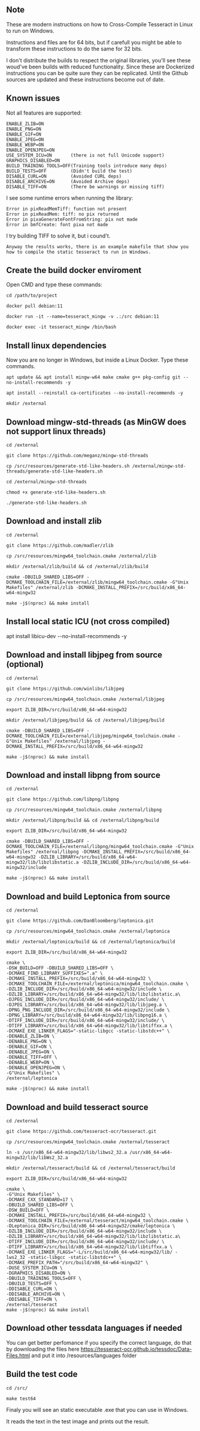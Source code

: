 ## Note

These are modern instructions on how to Cross-Compile Tesseract in Linux to run on Windows. 

Instructions and files are for 64 bits, but if carefull you might be able to transform these instructions to do the same for 32 bits.

I don't distribute the builds to respect the original libraries, you'll see these woud've been builds with reduced functionality. Since these are Dockerized instructions you can be quite sure they can be replicated. Until the Github sources are updated and these instructions become out of date. 

## Known issues

Not all features are supported: 

    ENABLE_ZLIB=ON
    ENABLE_PNG=ON
    ENABLE_GIF=ON
    ENABLE_JPEG=ON
    ENABLE_WEBP=ON
    ENABLE_OPENJPEG=ON
    USE_SYSTEM_ICU=ON       (there is not full Unicode support)
    GRAPHICS_DISABLED=ON
    BUILD_TRAINING_TOOLS=OFF(Training tools introduce many deps)
    BUILD_TESTS=OFF         (Didn't build the test)
    DISABLE_CURL=ON         (Avoided CURL deps)
    DISABLE_ARCHIVE=ON      (Avoided Archive deps)
    DISABLE_TIFF=ON         (There be warnings or missing tiff)
    

I see some runtime errors when running the library: 

    Error in pixReadMemTiff: function not present
    Error in pixReadMem: tiff: no pix returned
    Error in pixaGenerateFontFromString: pix not made
    Error in bmfCreate: font pixa not made

I try building TIFF to solve it, but i cound't. 

    Anyway the results works, there is an example makefile that show you how to compile the static tesseract to run in Windows.

## Create the build docker enviroment

Open CMD and type these commands:

    cd /path/to/project

    docker pull debian:11

    docker run -it --name=tesseract_mingw -v .:/src debian:11

    docker exec -it tesseract_mingw /bin/bash

## Install linux dependencies

Now you are no longer in Windows, but inside a Linux Docker. Type these commands.

    apt update && apt install mingw-w64 make cmake g++ pkg-config git --no-install-recommends -y

    apt install --reinstall ca-certificates --no-install-recommends -y

    mkdir /external

## Download mingw-std-threads (as MinGW does not support linux threads)

    cd /external

    git clone https://github.com/meganz/mingw-std-threads

    cp /src/resources/generate-std-like-headers.sh /external/mingw-std-threads/generate-std-like-headers.sh

    cd /external/mingw-std-threads

    chmod +x generate-std-like-headers.sh

    ./generate-std-like-headers.sh

## Download and install zlib

    cd /external

    git clone https://github.com/madler/zlib

    cp /src/resources/mingw64_toolchain.cmake /external/zlib

    mkdir /external/zlib/build && cd /external/zlib/build

    cmake -DBUILD_SHARED_LIBS=OFF -DCMAKE_TOOLCHAIN_FILE=/external/zlib/mingw64_toolchain.cmake -G"Unix Makefiles" /external/zlib -DCMAKE_INSTALL_PREFIX=/src/build/x86_64-w64-mingw32

    make -j$(nproc) && make install

## Install local static ICU (not cross compiled)

apt install libicu-dev --no-install-recommends -y


## Download and install libjpeg from source (optional)

    cd /external

    git clone https://github.com/winlibs/libjpeg

    cp /src/resources/mingw64_toolchain.cmake /external/libjpeg

    export ZLIB_DIR=/src/build/x86_64-w64-mingw32

    mkdir /external/libjpeg/build && cd /external/libjpeg/build

    cmake -DBUILD_SHARED_LIBS=OFF -DCMAKE_TOOLCHAIN_FILE=/external/libjpeg/mingw64_toolchain.cmake -G"Unix Makefiles" /external/libjpeg -DCMAKE_INSTALL_PREFIX=/src/build/x86_64-w64-mingw32

    make -j$(nproc) && make install

## Download and install libpng from source 

    cd /external

    git clone https://github.com/libpng/libpng

    cp /src/resources/mingw64_toolchain.cmake /external/libpng

    mkdir /external/libpng/build && cd /external/libpng/build

    export ZLIB_DIR=/src/build/x86_64-w64-mingw32

    cmake -DBUILD_SHARED_LIBS=OFF -DCMAKE_TOOLCHAIN_FILE=/external/libpng/mingw64_toolchain.cmake -G"Unix Makefiles" /external/libpng -DCMAKE_INSTALL_PREFIX=/src/build/x86_64-w64-mingw32 -DZLIB_LIBRARY=/src/build/x86_64-w64-mingw32/lib/libzlibstatic.a -DZLIB_INCLUDE_DIR=/src/build/x86_64-w64-mingw32/include

    make -j$(nproc) && make install

## Download and build Leptonica from source

    cd /external

    git clone https://github.com/DanBloomberg/leptonica.git

    cp /src/resources/mingw64_toolchain.cmake /external/leptonica

    mkdir /external/leptonica/build && cd /external/leptonica/build

    export ZLIB_DIR=/src/build/x86_64-w64-mingw32

    cmake \
    -DSW_BUILD=OFF -DBUILD_SHARED_LIBS=OFF \
    -DCMAKE_FIND_LIBRARY_SUFFIXES=".a" \
    -DCMAKE_INSTALL_PREFIX=/src/build/x86_64-w64-mingw32 \
    -DCMAKE_TOOLCHAIN_FILE=/external/leptonica/mingw64_toolchain.cmake \
    -DZLIB_INCLUDE_DIR=/src/build/x86_64-w64-mingw32/include \
    -DZLIB_LIBRARY=/src/build/x86_64-w64-mingw32/lib/libzlibstatic.a\
    -DJPEG_INCLUDE_DIR=/src/build/x86_64-w64-mingw32/include/ \
    -DJPEG_LIBRARY=/src/build/x86_64-w64-mingw32/lib/libjpeg.a \
    -DPNG_PNG_INCLUDE_DIR=/src/build/x86_64-w64-mingw32/include \
    -DPNG_LIBRARY=/src/build/x86_64-w64-mingw32/lib/libpng16.a \
    -DTIFF_INCLUDE_DIR=/src/build/x86_64-w64-mingw32/include/ \
    -DTIFF_LIBRARY=/src/build/x86_64-w64-mingw32/lib/libtiffxx.a \
    -DCMAKE_EXE_LINKER_FLAGS="-static-libgcc -static-libstdc++" \
    -DENABLE_ZLIB=ON \
    -DENABLE_PNG=ON \
    -DENABLE_GIF=ON \
    -DENABLE_JPEG=ON \
    -DENABLE_TIFF=OFF \
    -DENABLE_WEBP=ON \
    -DENABLE_OPENJPEG=ON \
    -G"Unix Makefiles" \
    /external/leptonica

    make -j$(nproc) && make install

## Download and build tesseract source

    cd /external

    git clone https://github.com/tesseract-ocr/tesseract.git

    cp /src/resources/mingw64_toolchain.cmake /external/tesseract

    ln -s /usr/x86_64-w64-mingw32/lib/libws2_32.a /usr/x86_64-w64-mingw32/lib/libWs2_32.a

    mkdir /external/tesseract/build && cd /external/tesseract/build

    export ZLIB_DIR=/src/build/x86_64-w64-mingw32

    cmake \
    -G"Unix Makefiles" \
    -DCMAKE_CXX_STANDARD=17 \
    -DBUILD_SHARED_LIBS=OFF \
    -DSW_BUILD=OFF \
    -DCMAKE_INSTALL_PREFIX=/src/build/x86_64-w64-mingw32 \
    -DCMAKE_TOOLCHAIN_FILE=/external/tesseract/mingw64_toolchain.cmake \
    -DLeptonica_DIR=/src/build/x86_64-w64-mingw32/cmake/leptonica \
    -DZLIB_INCLUDE_DIR=/src/build/x86_64-w64-mingw32/include \
    -DZLIB_LIBRARY=/src/build/x86_64-w64-mingw32/lib/libzlibstatic.a\
    -DTIFF_INCLUDE_DIR=/src/build/x86_64-w64-mingw32/include/ \
    -DTIFF_LIBRARY=/src/build/x86_64-w64-mingw32/lib/libtiffxx.a \
    -DCMAKE_EXE_LINKER_FLAGS="-L/src/build/x86_64-w64-mingw32/lib/ -lws2_32 -static-libgcc -static-libstdc++" \
    -DCMAKE_PREFIX_PATH="/src/build/x86_64-w64-mingw32" \
    -DUSE_SYSTEM_ICU=ON \
    -DGRAPHICS_DISABLED=ON \
    -DBUILD_TRAINING_TOOLS=OFF \
    -DBUILD_TESTS=OFF \
    -DDISABLE_CURL=ON \
    -DDISABLE_ARCHIVE=ON \
    -DDISABLE_TIFF=ON \
    /external/tesseract
    make -j$(nproc) && make install

## Download other tessdata languages if needed

You can get better perfomance if you specify the correct language, do that by downloading the files here https://tesseract-ocr.github.io/tessdoc/Data-Files.html and put it into /resources/languages folder

## Build the test code 

    cd /src/

    make test64

Finaly you will see an static executable .exe that you can use in Windows.

It reads the text in the test image and prints out the result. 


<!-- ## Download and install ICU -->

<!-- Be aware this repository is very large and is hard to clone. 

> cd /external

> git clone --depth 1 https://github.com/unicode-org/icu

> apt update && apt install python --no-install-recommends -y

Here it's required first to build on the Linux host

> mkdir /external/icu/icu4c/source/build_Linux64 && cd /external/icu/icu4c/source/build_Linux64

> sh /external/icu/icu4c/source/runConfigureICU Linux \
    --enable-debug \
    --with-library-bits=64 \
    --with-data-packaging=static \
    --enable-static \
    LDFLAGS="-L/src/build/x86_64-w64-mingw32/lib" \
    CFLAGS="-std=c11" \
    CXXFLAGS="-std=c++17"
    
> make -j$(nproc) && make install -->

<!-- These symbolic links are quired to solve a bug in the library: 

> ln -s /external/icu/icu4c/source/build_Linux64/lib/libicudata.a /external/icu/icu4c/source/build_Linux64/lib/libicudt.a

> ln -s /external/icu/icu4c/source/build_Linux64/lib/libicui18n.a /external/icu/icu4c/source/build_Linux64/lib/libicuin.a -->

<!-- and then build for windows and cross-compile

> mkdir /external/icu/icu4c/source/build_Win64 && cd /external/icu/icu4c/source/build_Win64

> sh /external/icu/icu4c/source/configure \
    --enable-debug \
    --build=x86_64-linux-gnu \
    --host=x86_64-w64-mingw32 \
    --with-cross-build=/external/icu/icu4c/source/build_Linux64 \
    --prefix=/src/build/x86_64-w64-mingw32 \
    --enable-static --disable-shared \
    --with-data-packaging=static \
    CFLAGS="-std=c11 -lpthread -DWIN32_LEAN_AND_MEAN -I/src/build/x86_64-w64-mingw32 -I/src/build/x86_64-w64-mingw32/include -D_WIN32_WINNT=0x0A00" \
    CXXFLAGS="-std=c++17 -DWIN32_LEAN_AND_MEAN -I/src/build/x86_64-w64-mingw32 -I/src/build/x86_64-w64-mingw32/include -D_WIN32_WINNT=0x0A00" \
    LDFLAGS="-L/external/icu/icu4c/source/build_Linux64/lib/ -L/src/build/x86_64-w64-mingw32/lib -L/usr/share/mingw-w64/include/"

> make -j$(nproc) && make install -->

<!-- > apt remove python -y -->

<!-- -l:libsicudt.a -l:libsicuin.a -l:libsicuuc.a -l:libsicuio.a -->

<!-- ## Download and install xz from source 

xz provides lzma support needed by TIFF library.

> cd /external

> git clone https://github.com/tukaani-project/xz

> cp /src/resources/mingw64_toolchain.cmake /external/xz

> mkdir /external/xz/build && cd /external/xz/build

> cmake -DBUILD_SHARED_LIBS=OFF -DCMAKE_TOOLCHAIN_FILE=/external/xz/mingw64_toolchain.cmake -G"Unix Makefiles" /external/xz -DCMAKE_INSTALL_PREFIX=/src/build/x86_64-w64-mingw32

> make -j$(nproc) && make install -->

<!-- ## Download and install libtiff from source 

> cd /external

> git clone https://github.com/libsdl-org/libtiff

> cp /src/resources/mingw64_toolchain.cmake /external/libtiff

> cd /external/libtiff/

(the build folder is already in the repo)

> cd /external/libtiff/build

> export ZLIB_DIR=/src/build/x86_64-w64-mingw32

> apt install python3 --no-install-recommends -y

> cmake -DBUILD_SHARED_LIBS=OFF -DCMAKE_TOOLCHAIN_FILE=/external/libtiff/mingw64_toolchain.cmake -G"Unix Makefiles" /external/libtiff -DCMAKE_INSTALL_PREFIX=/src/build/x86_64-w64-mingw32 -DZLIB_LIBRARY=/src/build/x86_64-w64-mingw32/lib/libzlibstatic.a -DZLIB_INCLUDE_DIR=/src/build/x86_64-w64-mingw32/include

> make -j$(nproc) && make install

> apt remove python3 -y -->
